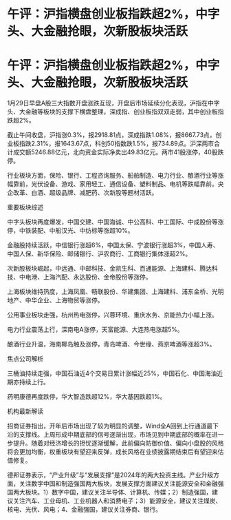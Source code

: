 # 午评：沪指横盘创业板指跌超2%，中字头、大金融抢眼，次新股板块活跃

# 午评：沪指横盘创业板指跌超2%，中字头、大金融抢眼，次新股板块活跃

1月29日早盘A股三大指数开盘涨跌互现，开盘后市场延续分化表现，沪指在中字头、大金融等板块的支撑下横盘整理，深成指、创业板指双双走弱，其中创业板指跌超2%。

截止午间收盘，沪指涨0.3%，报2918.81点，深成指跌1.08%，报8667.73点，创业板指跌2.31%，报1643.67点，科创50指数跌1.5%，报734.89点。沪深两市合计成交额5246.88亿元，北向资金实际净卖出49.83亿元。两市41股涨停，40股跌停。

行业板块方面，保险、银行、工程咨询服务、船舶制造、电力行业、酿酒行业等涨幅靠前，光伏设备、游戏、家用轻工、通信设备、塑料制品、电机等跌幅靠前。央企改革、白酒、超级品牌、减肥药、次新股等题材活跃。

重要板块综述

中字头板块再度爆发，中国交建、中国海诚、中公高科、中工国际、中成股份等涨停，中铁装配、中船汉光、中纺标等涨超10%。

金融股持续活跃，中信银行涨超6%，中国太保、宁波银行涨超3%，中国人寿、中国人保、新华保险、邮储银行、沪农商行、工商银行集体涨超2%。

次新股板块崛起，中远通、中邮科技、金凯生科、百通能源、上海建科、腾达科技、中电港、上海汽配、永达股份、金帝股份等涨停。

上海板块维持热度，上海凤凰、畅联股份、华建集团、上海建科、浦东金桥、光明地产、中华企业、上海物贸等涨停。

公用事业板块走强，杭州热电涨停，兴蓉环境、重庆水务、京能热力小幅上涨。

电力行业震荡上行，深南电A涨停，天富能源、大连热电涨超5%。

酿酒行业升温，海南椰岛触及涨停，青岛啤酒、今世缘、燕京啤酒等涨超3%。

焦点公司解析

三桶油持续走强，中国石油近4个交易日累计涨幅近25%，中国石化、中国海油近期亦持续上行。

药明康德再度跌停，华大智造跌超12%，华大基因跌超1%。

机构最新解读

招商证券指出，开年后市场出现了较为明显的调整，Wind全A回到上行通道最下沿的支撑线。上周形成中期底部的信号逐渐出现，市场见到中期底部的概率在进一步提升。随着对经济增长的担忧逐渐缓解，此前偏向防御价值、偏向小盘股的风格将会更加均衡，权重板块有望迎来反弹，成长风格在业绩披露期结束后有望迎来估值修复。

德邦证券表示，“产业升级”与“发展支撑”是2024年的两大投资主线。产业升级方面，关注数字中国和制造强国两大板块，发展支撑方面建议关注能源安全和金融强国两大板块。1）数字中国，建议关注半导体、计算机、传媒；2）制造强国，建议关注汽车、工业母机、工业机器人和消费电子；3）能源安全，建议关注煤炭、核电、光伏、风电；4、金融强国，建议关注券商、银行。

